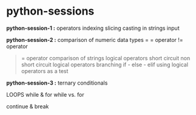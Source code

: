 # python-sessions

**python-session-1 :**
operators
indexing
slicing
casting in strings
input

**python-session-2 :**
comparison of numeric data types
= = operator
!= operator
>= operator
comparison of strings
logical operators
short circuit
non short circuit logical operators
branching if - else - elif
using logical operators as a test

**python-session-3 :**
ternary conditionals

LOOPS
while & for
while vs. for

continue & break
